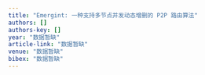 ```yaml
---
title: "Emergint: 一种支持多节点并发动态增删的 P2P 路由算法"
authors: []
authors-key: []
year: "数据暂缺"
article-link: "数据暂缺"
venue: "数据暂缺"
bibex: "数据暂缺"
---
```

